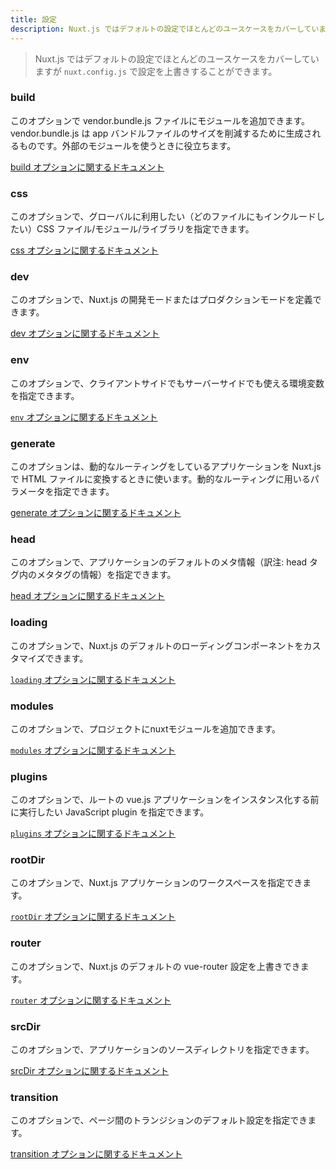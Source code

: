 ```yaml
---
title: 設定
description: Nuxt.js ではデフォルトの設定でほとんどのユースケースをカバーしていますが `nuxt.config.js` で設定を上書きすることができます。
---
```


> Nuxt.js ではデフォルトの設定でほとんどのユースケースをカバーしていますが `nuxt.config.js` で設定を上書きすることができます。

### build

このオプションで vendor.bundle.js ファイルにモジュールを追加できます。vendor.bundle.js は app バンドルファイルのサイズを削減するために生成されるものです。外部のモジュールを使うときに役立ちます。

[build オプションに関するドキュメント](/api/configuration-build)

### css

このオプションで、グローバルに利用したい（どのファイルにもインクルードしたい）CSS ファイル/モジュール/ライブラリを指定できます。

[css オプションに関するドキュメント](/api/configuration-css)

### dev

このオプションで、Nuxt.js の開発モードまたはプロダクションモードを定義できます。

[dev オプションに関するドキュメント](/api/configuration-dev)

### env

このオプションで、クライアントサイドでもサーバーサイドでも使える環境変数を指定できます。

[`env` オプションに関するドキュメント](/api/configuration-env)

### generate

このオプションは、動的なルーティングをしているアプリケーションを Nuxt.js で HTML ファイルに変換するときに使います。動的なルーティングに用いるパラメータを指定できます。

[generate オプションに関するドキュメント](/api/configuration-generate)

### head

このオプションで、アプリケーションのデフォルトのメタ情報（訳注: head タグ内のメタタグの情報）を指定できます。

[head オプションに関するドキュメント](/api/configuration-head)

### loading

このオプションで、Nuxt.js のデフォルトのローディングコンポーネントをカスタマイズできます。

[`loading` オプションに関するドキュメント](/api/configuration-loading)

### modules

このオプションで、プロジェクトにnuxtモジュールを追加できます。

[`modules` オプションに関するドキュメント](/api/configuration-modules)

### plugins

このオプションで、ルートの vue.js アプリケーションをインスタンス化する前に実行したい JavaScript plugin を指定できます。

[`plugins` オプションに関するドキュメント](/api/configuration-plugins)

### rootDir

このオプションで、Nuxt.js アプリケーションのワークスペースを指定できます。

[`rootDir` オプションに関するドキュメント](/api/configuration-rootdir)

### router

このオプションで、Nuxt.js のデフォルトの vue-router 設定を上書きできます。

[`router` オプションに関するドキュメント](/api/configuration-router)

### srcDir

このオプションで、アプリケーションのソースディレクトリを指定できます。

[srcDir オプションに関するドキュメント](/api/configuration-srcdir)

### transition

このオプションで、ページ間のトランジションのデフォルト設定を指定できます。

[transition オプションに関するドキュメント](/api/configuration-transition)
